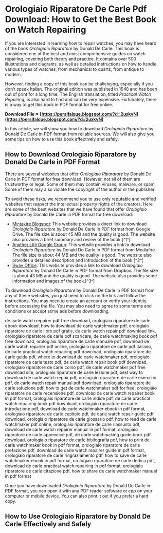 # Orologiaio Riparatore De Carle Pdf Download: How to Get the Best Book on Watch Repairing
  
If you are interested in learning how to repair watches, you may have heard of the book *Orologiaio Riparatore* by Donald De Carle. This book is considered one of the best and most comprehensive guides on watch repairing, covering both theory and practice. It contains over 500 illustrations and diagrams, as well as detailed instructions on how to handle various types of watches, from mechanical to quartz, from antique to modern.
  
However, finding a copy of this book can be challenging, especially if you don't speak Italian. The original edition was published in 1948 and has been out of print for a long time. The English translation, titled *Practical Watch Repairing*, is also hard to find and can be very expensive. Fortunately, there is a way to get this book in PDF format for free online.
 
**Download File ✒ [https://persifalque.blogspot.com/?d=2uxkvN](https://persifalque.blogspot.com/?d=2uxkvN)**


  
In this article, we will show you how to download *Orologiaio Riparatore* by Donald De Carle in PDF format from reliable sources. We will also give you some tips on how to use this book effectively and safely.
  
## How to Download Orologiaio Riparatore by Donald De Carle in PDF Format
  
There are several websites that offer *Orologiaio Riparatore* by Donald De Carle in PDF format for free download. However, not all of them are trustworthy or legal. Some of them may contain viruses, malware, or spam. Some of them may also violate the copyright of the author or the publisher.
  
To avoid these risks, we recommend you to use only reputable and verified websites that respect the intellectual property rights of the creators. Here are some of the best websites that we have found that offer *Orologiaio Riparatore* by Donald De Carle in PDF format for free download:
  
- [Mintakire Blogspot](https://mintakire.blogspot.com/2019/06/download-orologiaio-riparatore-tecnica.html): This website provides a direct link to download *Orologiaio Riparatore* by Donald De Carle in PDF format from Google Drive. The file size is about 45 MB and the quality is good. The website also provides a brief summary and review of the book.[^1^]
- [Another Life Google Group](https://groups.google.com/g/anotherlife/c/Q7A5XRT7pfE): This website provides a link to download *Orologiaio Riparatore* by Donald De Carle in PDF format from Mediafire. The file size is about 44 MB and the quality is good. The website also provides a detailed description and introduction of the book.[^2^]
- [Sway Office](https://sway.office.com/VCxTO7RzZ5E6JJ4v): This website provides a link to download *Orologiaio Riparatore* by Donald De Carle in PDF format from Dropbox. The file size is about 43 MB and the quality is good. The website also provides some information and images of the book.[^3^]

To download *Orologiaio Riparatore* by Donald De Carle in PDF format from any of these websites, you just need to click on the link and follow the instructions. You may need to create an account or verify your identity before accessing the file. You may also need to agree to some terms and conditions or accept some ads before downloading.
 
de carle watch repairer pdf free download,  orologiaio riparatore de carle ebook download,  how to download de carle watchmaker pdf,  orologiaio riparatore de carle libro pdf gratis,  de carle watch repair pdf download link,  orologiaio riparatore de carle pdf scaricare,  de carle watchmaking book pdf free download,  orologiaio riparatore de carle manuale pdf,  download de carle watch repairer pdf online,  orologiaio riparatore de carle pdf italiano,  de carle practical watch repairing pdf download,  orologiaio riparatore de carle guida pdf,  where to download de carle watchmaker pdf,  orologiaio riparatore de carle testo pdf,  de carle watch repair book pdf download,  orologiaio riparatore de carle corso pdf,  de carle watchmaker pdf free download site,  orologiaio riparatore de carle lezione pdf,  best way to download de carle watch repair pdf,  orologiaio riparatore de carle esercizio pdf,  de carle watch repair manual pdf download,  orologiaio riparatore de carle soluzione pdf,  how to get de carle watchmaker pdf for free,  orologiaio riparatore de carle recensione pdf,  download de carle watch repairer book in pdf format,  orologiaio riparatore de carle indice pdf,  de carle practical watch repairing book pdf download,  orologiaio riparatore de carle introduzione pdf,  download de carle watchmaker ebook in pdf format,  orologiaio riparatore de carle capitolo pdf,  de carle watch repair guide pdf download,  orologiaio riparatore de carle glossario pdf,  how to read de carle watchmaker pdf online,  orologiaio riparatore de carle riassunto pdf,  download de carle watch repairer manual in pdf format,  orologiaio riparatore de carle appendice pdf,  de carle watchmaking guide book pdf download,  orologiaio riparatore de carle bibliografia pdf,  how to print de carle watchmaker book in pdf format,  orologiaio riparatore de carle prefazione pdf,  download de carle watch repairer guide in pdf format,  orologiaio riparatore de carle ringraziamento pdf,  how to save de carle watchmaker ebook in pdf format,  orologiaio riparatore de carle dedica pdf,  download de carle practical watch repairing in pdf format,  orologiaio riparatore de carle citazione pdf,  how to share de carle watchmaker manual in pdf format
  
Once you have downloaded *Orologiaio Riparatore* by Donald De Carle in PDF format, you can open it with any PDF reader software or app on your computer or mobile device. You can also print it out if you prefer a hard copy.
  
## How to Use Orologiaio Riparatore by Donald De Carle Effectively and Safely
  <p 8cf37b1e13
 
